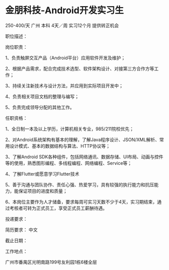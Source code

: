 # 金朋科技-Android开发实习生

250-400/天 广州 本科 4天／周 实习12个月 提供转正机会

职位描述：

岗位职责：

1、负责触屏交互产品（Android平台）应用软件开发及维护；

2、根据产品需求，配合完成技术选型、软件架构设计、对接第三方合作方等工作；

3、持续关注新技术与设计方法，并应用到实际项目开发中；

4、负责相关项目文档的整理与编写；

5、负责完成领导分配的其他工作。

任职资格：

1、全日制一本及以上学历，计算机相关专业，985/211院校优先；

2、对Android系统架构有基本的理解，了解Java程序设计、JSON/XML解析、常用设计模式、基本的数据结构与算法、HTTP协议等；

3、了解Android SDK各种组件，包括网络通讯、数据存储、UI布局、动画与控件等的使用，熟悉图形编程、多线程编程、网络编程、Service等；

4、了解Flutter或愿意学习Flutter技术

5、善于沟通与团队协作、责任心强、热爱学习，具有较强的执行能力和抗压能力，能保证项目的进度和质量；

6、本岗位主要作为人才储备，要求每周可实习天数不少于4天，实习期结束，通过考核者可转为正式员工，享受正式员工薪酬待遇。

投递要求：

简历要求： 中文

截止日期：

工作地点：

广州市番禺区光明南路199号友利园1栋6楼全层